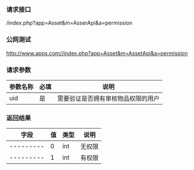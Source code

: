 ### **请求接口**
/index.php?app=Asset&m=AsserApi&a=permission



### **公网测试**
http://www.apps.com//index.php?app=Asset&m=AssetApi&a=permission

### **请求参数**

| 参数名称  |必填|     说明      |
|------|-----|------|
| uid     | 是 |   需要验证是否拥有审核物品权限的用户  |


### **返回结果**
|字段        |值          |类型    |说明        |
| ---------  |--------    |-------- |--------  |
| ---------       |0   |int    |无权限   |
| ---------         |1   |int    |有权限  |